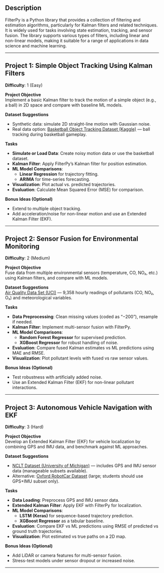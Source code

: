 ## Description  
FilterPy is a Python library that provides a collection of filtering and estimation algorithms, particularly for Kalman filters and related techniques. It is widely used for tasks involving state estimation, tracking, and sensor fusion. The library supports various types of filters, including linear and non-linear models, making it suitable for a range of applications in data science and machine learning.  

---

## Project 1: Simple Object Tracking Using Kalman Filters  
**Difficulty**: 1 (Easy)  

**Project Objective**  
Implement a basic Kalman filter to track the motion of a simple object (e.g., a ball) in 2D space and compare with baseline ML models.  

**Dataset Suggestions**  
- Synthetic data: simulate 2D straight-line motion with Gaussian noise.  
- Real data option: [Basketball Object Tracking Dataset (Kaggle)](https://www.kaggle.com/datasets/trainingdatapro/basketball-tracking-dataset) — ball tracking during basketball gameplay.  

**Tasks**  
- **Simulate or Load Data**: Create noisy motion data or use the basketball dataset.  
- **Kalman Filter**: Apply FilterPy’s Kalman filter for position estimation.  
- **ML Model Comparisons**:  
  - **Linear Regression** for trajectory fitting.  
  - **ARIMA** for time-series forecasting.  
- **Visualization**: Plot actual vs. predicted trajectories.  
- **Evaluation**: Calculate Mean Squared Error (MSE) for comparison.  

**Bonus Ideas (Optional)**  
- Extend to multiple object tracking.  
- Add acceleration/noise for non-linear motion and use an Extended Kalman Filter (EKF).  

---

## Project 2: Sensor Fusion for Environmental Monitoring  
**Difficulty**: 2 (Medium)  

**Project Objective**  
Fuse data from multiple environmental sensors (temperature, CO, NO₂, etc.) using Kalman filters, and compare with ML models.  

**Dataset Suggestions**  
[Air Quality Data Set (UCI)](https://archive.ics.uci.edu/ml/datasets/air+quality) — 9,358 hourly readings of pollutants (CO, NO₂, O₃) and meteorological variables.  

**Tasks**  
- **Data Preprocessing**: Clean missing values (coded as “−200”), resample if needed.  
- **Kalman Filter**: Implement multi-sensor fusion with FilterPy.  
- **ML Model Comparisons**:  
  - **Random Forest Regressor** for supervised prediction.  
  - **XGBoost Regressor** for robust handling of noise.  
- **Evaluation**: Compare fused Kalman estimates vs ML predictions using MAE and RMSE.  
- **Visualization**: Plot pollutant levels with fused vs raw sensor values.  

**Bonus Ideas (Optional)**  
- Test robustness with artificially added noise.  
- Use an Extended Kalman Filter (EKF) for non-linear pollutant interactions.  

---

## Project 3: Autonomous Vehicle Navigation with EKF  
**Difficulty**: 3 (Hard)  

**Project Objective**  
Develop an Extended Kalman Filter (EKF) for vehicle localization by combining GPS and IMU data, and benchmark against ML approaches.  

**Dataset Suggestions**  
- [NCLT Dataset (University of Michigan)](http://robots.engin.umich.edu/nclt/) — includes GPS and IMU sensor data (manageable subsets available).  
- Alternative: [Oxford RobotCar Dataset](https://robotcar-dataset.robots.ox.ac.uk/) (large; students should use GPS+IMU subset only).  

**Tasks**  
- **Data Loading**: Preprocess GPS and IMU sensor data.  
- **Extended Kalman Filter**: Apply EKF with FilterPy for localization.  
- **ML Model Comparisons**:  
  - **LSTM (Keras)** for sequence-based trajectory prediction.  
  - **XGBoost Regressor** as a tabular baseline.  
- **Evaluation**: Compare EKF vs ML predictions using RMSE of predicted vs ground truth trajectories.  
- **Visualization**: Plot estimated vs true paths on a 2D map.  

**Bonus Ideas (Optional)**  
- Add LiDAR or camera features for multi-sensor fusion.  
- Stress-test models under sensor dropout or increased noise.  

---
